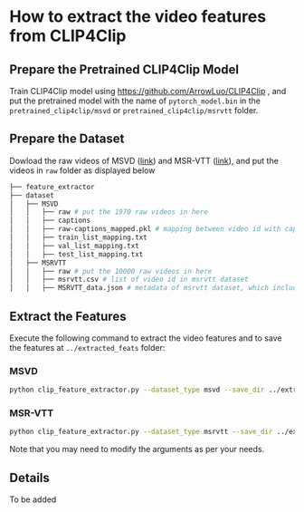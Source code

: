 # How to extract the video features from CLIP4Clip
## Prepare the Pretrained CLIP4Clip Model
Train CLIP4Clip model using https://github.com/ArrowLuo/CLIP4Clip , and put the pretrained model with the name of `pytorch_model.bin` in the `pretrained_clip4clip/msvd` or `pretrained_clip4clip/msrvtt` folder.

## Prepare the Dataset
Dowload the raw videos of MSVD ([link](https://www.cs.utexas.edu/users/ml/clamp/videoDescription/)) and MSR-VTT ([link](https://github.com/VisionLearningGroup/caption-guided-saliency/issues/6)), and put the videos in `raw` folder as displayed below
```bash
├── feature_extractor
├── dataset
│   ├── MSVD
│   │   ├── raw # put the 1970 raw videos in here
│   │   ├── captions 
│   │   ├── raw-captions_mapped.pkl # mapping between video id with captions
│   │   ├── train_list_mapping.txt
│   │   ├── val_list_mapping.txt
│   │   ├── test_list_mapping.txt
│   ├── MSRVTT
│   │   ├── raw # put the 10000 raw videos in here
│   │   ├── msrvtt.csv # list of video id in msrvtt dataset
│   │   ├── MSRVTT_data.json # metadata of msrvtt dataset, which includes video url, video id, and caption
```
## Extract the Features
Execute the following command to extract the video features and to save the features at `../extracted_feats` folder:
### MSVD
```bash
python clip_feature_extractor.py --dataset_type msvd --save_dir ../extracted_feats --dataset_dir ../dataset
```
### MSR-VTT
```bash
python clip_feature_extractor.py --dataset_type msrvtt --save_dir ../extracted_feats --dataset_dir ../dataset
```

Note that you may need to modify the arguments as per your needs.

## Details
To be added
